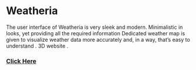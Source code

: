 # Weatheria
The user interface of Weatheria is very sleek and modern. Minimalistic in looks, yet providing all the required information Dedicated weather map is given to visualize weather data more accurately and, in a way, that’s easy to understand . 3D website .

### <a href="https://.github.io/Weatheria/"> Click Here </a>
